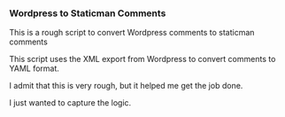 ### Wordpress to Staticman Comments

This is a rough script to convert Wordpress comments to staticman comments

This script uses the XML export from Wordpress to convert comments to YAML format.

I admit that this is very rough, but it helped me get the job done.

I just wanted to capture the logic.
